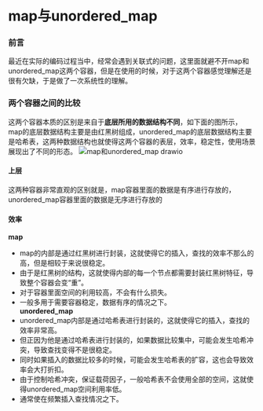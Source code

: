 # map与unordered_map
### 前言
最近在实际的编码过程当中，经常会遇到关联式的问题，这里面就避不开map和unordered_map这两个容器，但是在使用的时候，对于这两个容器感觉理解还是很有欠缺，于是做了一次系统性的理解。
### 两个容器之间的比较
这两个容器本质的区别是来自于**底层所用的数据结构不同**，如下面的图所示，map的底层数据结构主要是由红黑树组成，unordered_map的底层数据结构主要是哈希表，这两种数据结构也就使得这两个容器的表层，效率，稳定性，使用场景展现出了不同的形态。
![map和unordered_map drawio](https://user-images.githubusercontent.com/104414865/234016414-6465cecf-495c-44a7-9298-952f5cd25c8a.png)
#### 上层
这两种容器非常直观的区别就是，map容器里面的数据是有序进行存放的，unordered_map容器里面的数据是无序进行存放的
#### 效率
**map**   
- map的内部是通过红黑树进行封装，这就使得它的插入，查找的效率不那么的高，但是相较于来说很稳定。  
- 由于是红黑树的结构，这就使得内部的每一个节点都需要封装红黑树特征，导致整个容器会变“重”。   
- 对于容器里面空间的利用较高，不会有什么损失。  
- 一般多用于需要容器稳定，数据有序的情况之下。     
**unordered_map**   
- unordered_map内部是通过哈希表进行封装的，这就使得它的插入，查找的效率非常高。   
- 但正因为他是通过哈希表进行封装的，如果数据比较集中，可能会发生哈希冲突，导致查找变得不是很稳定。   
- 同时如果插入的数据比较多的时候，可能会发生哈希表的扩容，这也会导致效率会大打折扣。   
- 由于控制哈希冲突，保证载荷因子，一般哈希表不会使用全部的空间，这就使得unordered_map空间利用率低。   
- 通常使在频繁插入查找情况之下。   

